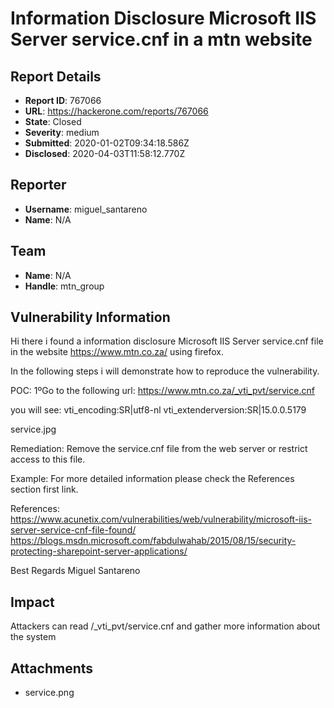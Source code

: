 # Information Disclosure Microsoft IIS Server service.cnf in a mtn website

## Report Details
- **Report ID**: 767066
- **URL**: https://hackerone.com/reports/767066
- **State**: Closed
- **Severity**: medium
- **Submitted**: 2020-01-02T09:34:18.586Z
- **Disclosed**: 2020-04-03T11:58:12.770Z

## Reporter
- **Username**: miguel_santareno
- **Name**: N/A

## Team
- **Name**: N/A
- **Handle**: mtn_group

## Vulnerability Information
Hi there i found a information disclosure Microsoft IIS Server service.cnf file in the website https://www.mtn.co.za/ using firefox.

In the following steps i will demonstrate how to reproduce the vulnerability.

POC:
1ºGo to the following url:
https://www.mtn.co.za/_vti_pvt/service.cnf

you will see:
vti_encoding:SR|utf8-nl
vti_extenderversion:SR|15.0.0.5179

service.jpg

Remediation:
Remove the service.cnf file from the web server or restrict access to this file.

Example:
For more detailed information please check the References section first link.

References:
https://www.acunetix.com/vulnerabilities/web/vulnerability/microsoft-iis-server-service-cnf-file-found/
https://blogs.msdn.microsoft.com/fabdulwahab/2015/08/15/security-protecting-sharepoint-server-applications/

Best Regards Miguel Santareno

## Impact

Attackers can read /_vti_pvt/service.cnf and gather more information about the system

## Attachments
- service.png
